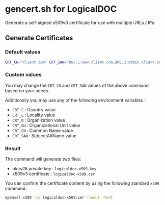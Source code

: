 # gencert.sh for LogicalDOC

Generate a self-signed x509v3 certificate for use with multiple URLs / IPs.

## Generate Certificates

### Default values

```bash
CRT_CN="client.com" CRT_SAN="DNS.1:www.client.com,DNS.2:admin.client.com,IP.1:192.168.1.10,IP.2:10.0.0.234" gencert.sh
```

### Custom values

You may change the `CRT_CN` and `CRT_SAN` values of the above command based on your needs.

Additionally you may use any of the following environment variables :
 - `CRT_C` : Country value
 - `CRT_L` : Locality value
 - `CRT_O` : Organization value
 - `CRT_OU` : Organizational Unit value
 - `CRT_CN` : Common Name value
 - `CRT_SAN` : SubjectAltName value

### Result

The command will generate two files:
 - pkcs#8 private key : `logicaldoc-x509.key`
 - x509v3 certificate : `logicaldoc-x509.cer`

You can confirm the certificate content by using the following standard `x509` command:

```bash
openssl x509 -in logicaldoc-x509.cer -noout -text
```
